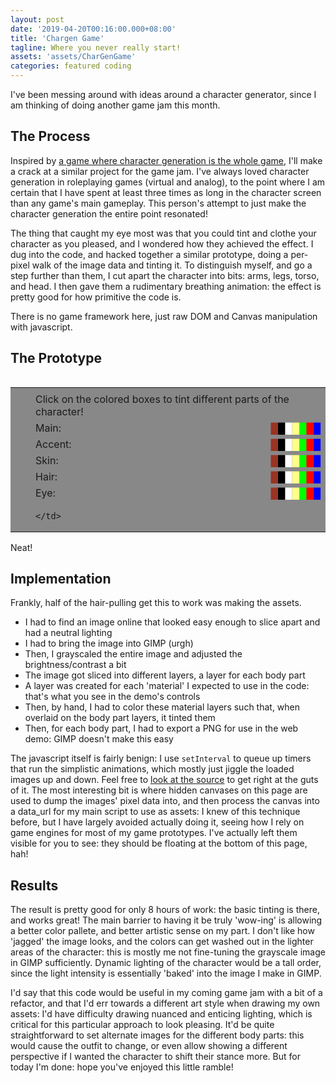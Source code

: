 ```yaml
---
layout: post
date: '2019-04-20T00:16:00.000+08:00'
title: 'Chargen Game'
tagline: Where you never really start!
assets: 'assets/CharGenGame'
categories: featured coding
---
```


I've been messing around with ideas around a character generator, since I am thinking of doing another game jam this month. 

## The Process

Inspired by [a game where character generation is the whole game](https://beschizza.github.io/charactercreationisthewholegame/), I'll make a crack at a similar project for the game jam. I've always loved character generation in roleplaying games (virtual and analog), to the point where I am certain that I have spent at least three times as long in the character screen than any game's main gameplay. This person's attempt to just make the character generation the entire point resonated!

The thing that caught my eye most was that you could tint and clothe your character as you pleased, and I wondered how they achieved the effect. I dug into the code, and hacked together a similar prototype, doing a per-pixel walk of the image data and tinting it. To distinguish myself, and go a step further than them, I cut apart the character into bits: arms, legs, torso, and head. I then gave them a rudimentary breathing animation: the effect is pretty good for how primitive the code is. 

There is no game framework here, just raw DOM and Canvas manipulation with javascript.

## The Prototype

<table style="float: right; background-color: #888888; width: 100%; float: right">
  <tr>
    <td rowspan="8">
      <canvas id="portrait" width="330" height="630"> </canvas>
    </td>
    <td>
    </td>
  </tr>
  <tr>
    <td>
    </td>
    <td>
      Click on the colored boxes to tint different parts of the character!
    </td>
  </tr>
  <tr>
    <td> </td>
    <td>
      Main:
      <span onclick="tint('main','#0000FF')" style="float: right; color: #0000FF">&#9608;</span>
      <span onclick="tint('main','#FF0000')" style="float: right; color: #FF0000">&#9608;</span>
      <span onclick="tint('main','#00FF00')" style="float: right; color: #00FF00">&#9608;</span>
      <span onclick="tint('main','#FFFF88')" style="float: right; color: #FFFF88">&#9608;</span>
      <span onclick="tint('main','#FFFFFF')" style="float: right; color: #FFFFFF">&#9608;</span>
      <span onclick="tint('main','#000000')" style="float: right; color: #000000">&#9608;</span>
      <span onclick="tint('main','#993322')" style="float: right; color: #993322">&#9608;</span>
    </td>
  </tr>
  <tr>
    <td> </td>
    <td>
      Accent:
      <span onclick="tint('accent','#0000FF')" style="float: right; color: #0000FF">&#9608;</span>
      <span onclick="tint('accent','#FF0000')" style="float: right; color: #FF0000">&#9608;</span>
      <span onclick="tint('accent','#00FF00')" style="float: right; color: #00FF00">&#9608;</span>
      <span onclick="tint('accent','#FFFF88')" style="float: right; color: #FFFF88">&#9608;</span>
      <span onclick="tint('accent','#FFFFFF')" style="float: right; color: #FFFFFF">&#9608;</span>
      <span onclick="tint('accent','#000000')" style="float: right; color: #000000">&#9608;</span>
      <span onclick="tint('accent','#993322')" style="float: right; color: #993322">&#9608;</span>
    </td>
  </tr>
  <tr>
    <td> </td>
    <td>
      Skin:
      <span onclick="tint('skin','#0000FF')" style="float: right; color: #0000FF">&#9608;</span>
      <span onclick="tint('skin','#FF0000')" style="float: right; color: #FF0000">&#9608;</span>
      <span onclick="tint('skin','#00FF00')" style="float: right; color: #00FF00">&#9608;</span>
      <span onclick="tint('skin','#FFFF88')" style="float: right; color: #FFFF88">&#9608;</span>
      <span onclick="tint('skin','#FFFFFF')" style="float: right; color: #FFFFFF">&#9608;</span>
      <span onclick="tint('skin','#000000')" style="float: right; color: #000000">&#9608;</span>
      <span onclick="tint('skin','#993322')" style="float: right; color: #993322">&#9608;</span>
    </td>
  </tr>
  <tr>
    <td> </td>
    <td>
      Hair:
      <span onclick="tint('hair','#0000FF')" style="float: right; color: #0000FF">&#9608;</span>
      <span onclick="tint('hair','#FF0000')" style="float: right; color: #FF0000">&#9608;</span>
      <span onclick="tint('hair','#00FF00')" style="float: right; color: #00FF00">&#9608;</span>
      <span onclick="tint('hair','#FFFF88')" style="float: right; color: #FFFF88">&#9608;</span>
      <span onclick="tint('hair','#FFFFFF')" style="float: right; color: #FFFFFF">&#9608;</span>
      <span onclick="tint('hair','#000000')" style="float: right; color: #000000">&#9608;</span>
      <span onclick="tint('hair','#993322')" style="float: right; color: #993322">&#9608;</span>
    </td>
  </tr>
  <tr>
    <td> </td>
    <td>
      Eye:
      <span onclick="tint('eye','#0000FF')" style="float: right; color: #0000FF">&#9608;</span>
      <span onclick="tint('eye','#FF0000')" style="float: right; color: #FF0000">&#9608;</span>
      <span onclick="tint('eye','#00FF00')" style="float: right; color: #00FF00">&#9608;</span>
      <span onclick="tint('eye','#FFFF88')" style="float: right; color: #FFFF88">&#9608;</span>
      <span onclick="tint('eye','#FFFFFF')" style="float: right; color: #FFFFFF">&#9608;</span>
      <span onclick="tint('eye','#000000')" style="float: right; color: #000000">&#9608;</span>
      <span onclick="tint('eye','#993322')" style="float: right; color: #993322">&#9608;</span>
    </td>
  </tr>
  <tr>
    <td> </td>
    <td>
      
    </td>
  </tr>
</table>
<script src="{{site.url}}/{{page.assets}}/main.js"></script>

Neat!

## Implementation

Frankly, half of the hair-pulling get this to work was making the assets.

- I had to find an image online that looked easy enough to slice apart and had a neutral lighting
- I had to bring the image into GIMP (urgh)
- Then, I grayscaled the entire image and adjusted the brightness/contrast a bit
- The image got sliced into different layers, a layer for each body part
- A layer was created for each 'material' I expected to use in the code: that's what you see in the demo's controls
- Then, by hand, I had to color these material layers such that, when overlaid on the body part layers, it tinted them
- Then, for each body part, I had to export a PNG for use in the web demo: GIMP doesn't make this easy

The javascript itself is fairly benign: I use `setInterval` to queue up timers that run the simplistic animations, which mostly just jiggle the loaded images up and down. Feel free to [look at the source]({{site.url}}/{{page.assets}}/main.js) to get right at the guts of it. The most interesting bit is where hidden canvases on this page are used to dump the images' pixel data into, and then process the canvas into a data_url for my main script to use as assets: I knew of this technique before, but I have largely avoided actually doing it, seeing how I rely on game engines for most of my game prototypes. I've actually left them visible for you to see: they should be floating at the bottom of this page, hah!

## Results

The result is pretty good for only 8 hours of work: the basic tinting is there, and works great! The main barrier to having it be truly 'wow-ing' is allowing a better color pallete, and better artistic sense on my part. I don't like how 'jagged' the image looks, and the colors can get washed out in the lighter areas of the character: this is mostly me not fine-tuning the grayscale image in GIMP sufficiently. Dynamic lighting of the character would be a tall order, since the light intensity is essentially 'baked' into the image I make in GIMP.

I'd say that this code would be useful in my coming game jam with a bit of a refactor, and that I'd err towards a different art style when drawing my own assets: I'd have difficulty drawing nuanced and enticing lighting, which is critical for this particular approach to look pleasing. It'd be quite straightforward to set alternate images for the different body parts: this would cause the outfit to change, or even allow showing a different perspective if I wanted the character to shift their stance more. But for today I'm done: hope you've enjoyed this little ramble!

